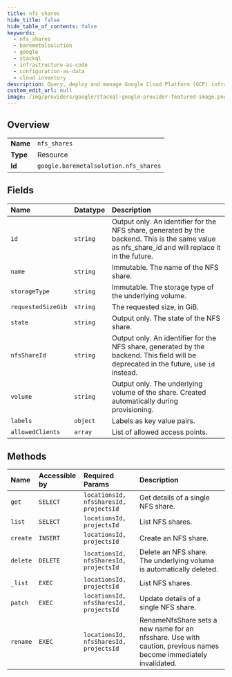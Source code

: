 ```yaml
---
title: nfs_shares
hide_title: false
hide_table_of_contents: false
keywords:
  - nfs_shares
  - baremetalsolution
  - google    
  - stackql
  - infrastructure-as-code
  - configuration-as-data
  - cloud inventory
description: Query, deploy and manage Google Cloud Platform (GCP) infrastructure and resources using SQL
custom_edit_url: null
image: /img/providers/google/stackql-google-provider-featured-image.png
---
```

  
    

## Overview
<table><tbody>
<tr><td><b>Name</b></td><td><code>nfs_shares</code></td></tr>
<tr><td><b>Type</b></td><td>Resource</td></tr>
<tr><td><b>Id</b></td><td><code>google.baremetalsolution.nfs_shares</code></td></tr>
</tbody></table>

## Fields
| Name | Datatype | Description |
|:-----|:---------|:------------|
| `id` | `string` | Output only. An identifier for the NFS share, generated by the backend. This is the same value as nfs_share_id and will replace it in the future. |
| `name` | `string` | Immutable. The name of the NFS share. |
| `storageType` | `string` | Immutable. The storage type of the underlying volume. |
| `requestedSizeGib` | `string` | The requested size, in GiB. |
| `state` | `string` | Output only. The state of the NFS share. |
| `nfsShareId` | `string` | Output only. An identifier for the NFS share, generated by the backend. This field will be deprecated in the future, use `id` instead. |
| `volume` | `string` | Output only. The underlying volume of the share. Created automatically during provisioning. |
| `labels` | `object` | Labels as key value pairs. |
| `allowedClients` | `array` | List of allowed access points. |
## Methods
| Name | Accessible by | Required Params | Description |
|:-----|:--------------|:----------------|:------------|
| `get` | `SELECT` | `locationsId, nfsSharesId, projectsId` | Get details of a single NFS share. |
| `list` | `SELECT` | `locationsId, projectsId` | List NFS shares. |
| `create` | `INSERT` | `locationsId, projectsId` | Create an NFS share. |
| `delete` | `DELETE` | `locationsId, nfsSharesId, projectsId` | Delete an NFS share. The underlying volume is automatically deleted. |
| `_list` | `EXEC` | `locationsId, projectsId` | List NFS shares. |
| `patch` | `EXEC` | `locationsId, nfsSharesId, projectsId` | Update details of a single NFS share. |
| `rename` | `EXEC` | `locationsId, nfsSharesId, projectsId` | RenameNfsShare sets a new name for an nfsshare. Use with caution, previous names become immediately invalidated. |
